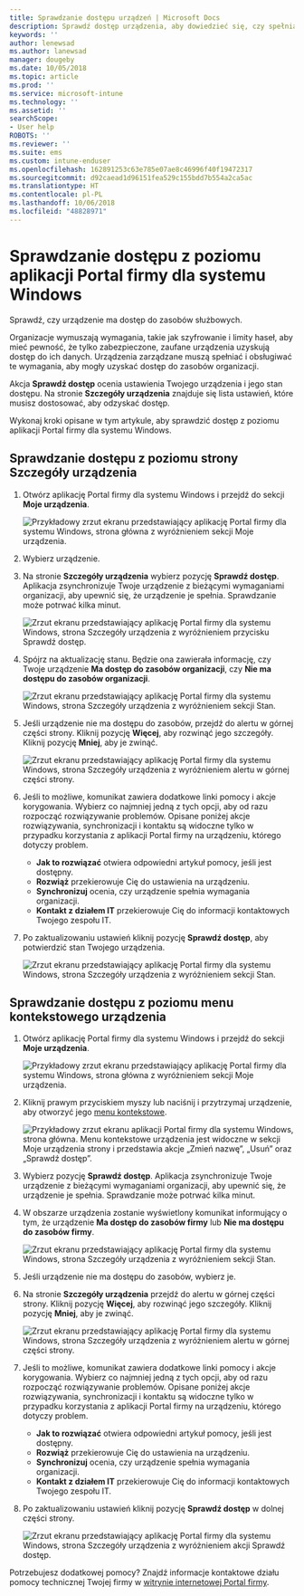 ```yaml
---
title: Sprawdzanie dostępu urządzeń | Microsoft Docs
description: Sprawdź dostęp urządzenia, aby dowiedzieć się, czy spełnia ono wymagania i jest w stanie uzyskać dostęp do zasobów służbowych.
keywords: ''
author: lenewsad
ms.author: lanewsad
manager: dougeby
ms.date: 10/05/2018
ms.topic: article
ms.prod: ''
ms.service: microsoft-intune
ms.technology: ''
ms.assetid: ''
searchScope:
- User help
ROBOTS: ''
ms.reviewer: ''
ms.suite: ems
ms.custom: intune-enduser
ms.openlocfilehash: 162891253c63e785e07ae8c46996f40f19472317
ms.sourcegitcommit: d92caead1d96151fea529c155bdd7b554a2ca5ac
ms.translationtype: HT
ms.contentlocale: pl-PL
ms.lasthandoff: 10/06/2018
ms.locfileid: "48828971"
---
```

# <a name="check-access-from-company-portal-app-for-windows"></a>Sprawdzanie dostępu z poziomu aplikacji Portal firmy dla systemu Windows

Sprawdź, czy urządzenie ma dostęp do zasobów służbowych. 

Organizacje wymuszają wymagania, takie jak szyfrowanie i limity haseł, aby mieć pewność, że tylko zabezpieczone, zaufane urządzenia uzyskują dostęp do ich danych. Urządzenia zarządzane muszą spełniać i obsługiwać te wymagania, aby mogły uzyskać dostęp do zasobów organizacji.

Akcja **Sprawdź dostęp** ocenia ustawienia Twojego urządzenia i jego stan dostępu. Na stronie **Szczegóły urządzenia** znajduje się lista ustawień, które musisz dostosować, aby odzyskać dostęp. 

Wykonaj kroki opisane w tym artykule, aby sprawdzić dostęp z poziomu aplikacji Portal firmy dla systemu Windows.  

## <a name="check-access-from-device-details-page"></a>Sprawdzanie dostępu z poziomu strony Szczegóły urządzenia  
1. Otwórz aplikację Portal firmy dla systemu Windows i przejdź do sekcji **Moje urządzenia**.  

    ![Przykładowy zrzut ekranu przedstawiający aplikację Portal firmy dla systemu Windows, strona główna z wyróżnieniem sekcji Moje urządzenia.](./media/1809_CheckAccess_Context_Select_Device.png)  
2. Wybierz urządzenie.  
3. Na stronie **Szczegóły urządzenia** wybierz pozycję **Sprawdź dostęp**. Aplikacja zsynchronizuje Twoje urządzenie z bieżącymi wymaganiami organizacji, aby upewnić się, że urządzenie je spełnia. Sprawdzanie może potrwać kilka minut.  

    ![Zrzut ekranu przedstawiający aplikację Portal firmy dla systemu Windows, strona Szczegóły urządzenia z wyróżnieniem przycisku Sprawdź dostęp.](./media/1809_CheckAccess_Checking_Status.png) 

4. Spójrz na aktualizację stanu. Będzie ona zawierała informację, czy Twoje urządzenie **Ma dostęp do zasobów organizacji**, czy **Nie ma dostępu do zasobów organizacji**.  

   ![Zrzut ekranu przedstawiający aplikację Portal firmy dla systemu Windows, strona Szczegóły urządzenia z wyróżnieniem sekcji Stan.](./media/1809_CheckAccess_Device_details_status1.png)  
   
5. Jeśli urządzenie nie ma dostępu do zasobów, przejdź do alertu w górnej części strony. Kliknij pozycję **Więcej**, aby rozwinąć jego szczegóły. Kliknij pozycję **Mniej**, aby je zwinąć.  

    ![Zrzut ekranu przedstawiający aplikację Portal firmy dla systemu Windows, strona Szczegóły urządzenia z wyróżnieniem alertu w górnej części strony.](./media/1809_CheckAccess_Device_details_alert1.png)  

6. Jeśli to możliwe, komunikat zawiera dodatkowe linki pomocy i akcje korygowania. Wybierz co najmniej jedną z tych opcji, aby od razu rozpocząć rozwiązywanie problemów. Opisane poniżej akcje rozwiązywania, synchronizacji i kontaktu są widoczne tylko w przypadku korzystania z aplikacji Portal firmy na urządzeniu, którego dotyczy problem.  

     * **Jak to rozwiązać** otwiera odpowiedni artykuł pomocy, jeśli jest dostępny.  
     * **Rozwiąż** przekierowuje Cię do ustawienia na urządzeniu.  
     * **Synchronizuj** ocenia, czy urządzenie spełnia wymagania organizacji.  
     * **Kontakt z działem IT** przekierowuje Cię do informacji kontaktowych Twojego zespołu IT.   
 
6. Po zaktualizowaniu ustawień kliknij pozycję **Sprawdź dostęp**, aby potwierdzić stan Twojego urządzenia.  

    ![Zrzut ekranu przedstawiający aplikację Portal firmy dla systemu Windows, strona Szczegóły urządzenia z wyróżnieniem sekcji Stan.](./media/1809_CheckAccess_Device_details_status1.png)  

## <a name="check-access-from-device-context-menu"></a>Sprawdzanie dostępu z poziomu menu kontekstowego urządzenia  
1. Otwórz aplikację Portal firmy dla systemu Windows i przejdź do sekcji **Moje urządzenia**.  

    ![Przykładowy zrzut ekranu przedstawiający aplikację Portal firmy dla systemu Windows, strona główna z wyróżnieniem sekcji Moje urządzenia.](./media/1809_CheckAccess_Context_Select_Device.png)  

2. Kliknij prawym przyciskiem myszy lub naciśnij i przytrzymaj urządzenie, aby otworzyć jego [menu kontekstowe](https://docs.microsoft.com//windows/uwp/design/controls-and-patterns/menus).  

    ![Przykładowy zrzut ekranu aplikacji Portal firmy dla systemu Windows, strona główna. Menu kontekstowe urządzenia jest widoczne w sekcji **Moje urządzenia** strony i przedstawia akcje „Zmień nazwę”, „Usuń” oraz „Sprawdź dostęp”.](./media/1809_DeviceContextMenu_Windows_CP.png)  
3. Wybierz pozycję **Sprawdź dostęp**. Aplikacja zsynchronizuje Twoje urządzenie z bieżącymi wymaganiami organizacji, aby upewnić się, że urządzenie je spełnia. Sprawdzanie może potrwać kilka minut.  
 
4. W obszarze urządzenia zostanie wyświetlony komunikat informujący o tym, że urządzenie **Ma dostęp do zasobów firmy** lub **Nie ma dostępu do zasobów firmy**. 

    ![Zrzut ekranu przedstawiający aplikację Portal firmy dla systemu Windows, strona Szczegóły urządzenia z wyróżnieniem sekcji Stan.](./media/1809_CheckAccess_Context_Menu_Alert2.png) 

5. Jeśli urządzenie nie ma dostępu do zasobów, wybierz je.  
6. Na stronie **Szczegóły urządzenia** przejdź do alertu w górnej części strony. Kliknij pozycję **Więcej**, aby rozwinąć jego szczegóły. Kliknij pozycję **Mniej**, aby je zwinąć.  

    ![Zrzut ekranu przedstawiający aplikację Portal firmy dla systemu Windows, strona Szczegóły urządzenia z wyróżnieniem alertu w górnej części strony.](./media/1809_CheckAccess_Device_details_alert1.png)  

6. Jeśli to możliwe, komunikat zawiera dodatkowe linki pomocy i akcje korygowania. Wybierz co najmniej jedną z tych opcji, aby od razu rozpocząć rozwiązywanie problemów. Opisane poniżej akcje rozwiązywania, synchronizacji i kontaktu są widoczne tylko w przypadku korzystania z aplikacji Portal firmy na urządzeniu, którego dotyczy problem.  

     * **Jak to rozwiązać** otwiera odpowiedni artykuł pomocy, jeśli jest dostępny.  
     * **Rozwiąż** przekierowuje Cię do ustawienia na urządzeniu.  
     * **Synchronizuj** ocenia, czy urządzenie spełnia wymagania organizacji.  
     * **Kontakt z działem IT** przekierowuje Cię do informacji kontaktowych Twojego zespołu IT.    

7. Po zaktualizowaniu ustawień kliknij pozycję **Sprawdź dostęp** w dolnej części strony.  

    ![Zrzut ekranu przedstawiający aplikację Portal firmy dla systemu Windows, strona Szczegóły urządzenia z wyróżnieniem akcji Sprawdź dostęp.](./media/1809_CheckAccess_Device_details_button.png) 


Potrzebujesz dodatkowej pomocy? Znajdź informacje kontaktowe działu pomocy technicznej Twojej firmy w [witrynie internetowej Portal firmy](https://go.microsoft.com/fwlink/?linkid=2010980).
